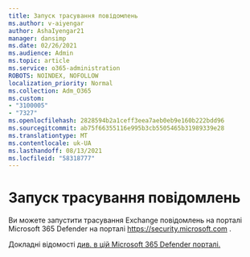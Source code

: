 ```yaml
---
title: Запуск трасування повідомлень
ms.author: v-aiyengar
author: AshaIyengar21
manager: dansimp
ms.date: 02/26/2021
ms.audience: Admin
ms.topic: article
ms.service: o365-administration
ROBOTS: NOINDEX, NOFOLLOW
localization_priority: Normal
ms.collection: Adm_O365
ms.custom:
- "3100005"
- "7327"
ms.openlocfilehash: 2828594b2a1ceff3eea7aeb0eb9e160b222bdd96
ms.sourcegitcommit: ab75f66355116e995b3cb5505465b31989339e28
ms.translationtype: MT
ms.contentlocale: uk-UA
ms.lasthandoff: 08/13/2021
ms.locfileid: "58318777"
---
```

# <a name="run-a-message-trace"></a>Запуск трасування повідомлень

Ви можете запустити трасування  Exchange повідомлень на порталі Microsoft 365 Defender на порталі <https://security.microsoft.com> .

Докладні відомості [див. в цій Microsoft 365 Defender порталі.](https://docs.microsoft.com/microsoft-365/security/office-365-security/message-trace-scc)
